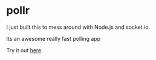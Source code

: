 pollr
=====

I just built this to mess around with Node.js and socket.io.

Its an awesome really fast polling app

Try it out [here](http://pollr.iamjamiedavies.com).

